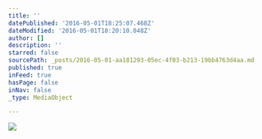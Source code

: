 ```yaml
---
title: ''
datePublished: '2016-05-01T18:25:07.468Z'
dateModified: '2016-05-01T18:20:10.048Z'
author: []
description: ''
starred: false
sourcePath: _posts/2016-05-01-aa181293-05ec-4f03-b213-19bb4763d4aa.md
published: true
inFeed: true
hasPage: false
inNav: false
_type: MediaObject

---
```

![](https://the-grid-user-content.s3-us-west-2.amazonaws.com/5d72f7a0-38d8-480a-b10b-e345f44e938b.jpg)